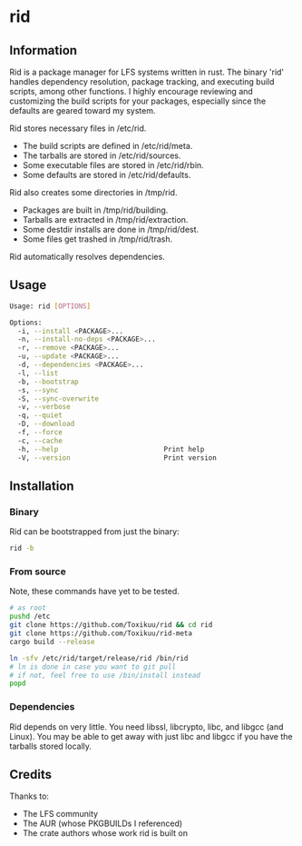 # rid

## Information
Rid is a package manager for LFS systems written in rust. The binary 'rid' handles dependency resolution, package tracking, and executing build scripts, among other functions. I highly encourage reviewing and customizing the build scripts for your packages, especially since the defaults are geared toward my system.

Rid stores necessary files in /etc/rid.
- The build scripts are defined in /etc/rid/meta.
- The tarballs are stored in /etc/rid/sources.
- Some executable files are stored in /etc/rid/rbin.
- Some defaults are stored in /etc/rid/defaults.

Rid also creates some directories in /tmp/rid.
- Packages are built in /tmp/rid/building.
- Tarballs are extracted in /tmp/rid/extraction.
- Some destdir installs are done in /tmp/rid/dest.
- Some files get trashed in /tmp/rid/trash.

Rid automatically resolves dependencies.

## Usage
```bash
Usage: rid [OPTIONS]

Options:
  -i, --install <PACKAGE>...
  -n, --install-no-deps <PACKAGE>...
  -r, --remove <PACKAGE>...
  -u, --update <PACKAGE>...
  -d, --dependencies <PACKAGE>...
  -l, --list
  -b, --bootstrap
  -s, --sync
  -S, --sync-overwrite
  -v, --verbose
  -q, --quiet
  -D, --download
  -f, --force
  -c, --cache
  -h, --help                          Print help
  -V, --version                       Print version
```

## Installation
### Binary
Rid can be bootstrapped from just the binary:
```bash
rid -b
```

### From source
Note, these commands have yet to be tested.
```bash
# as root
pushd /etc
git clone https://github.com/Toxikuu/rid && cd rid
git clone https://github.com/Toxikuu/rid-meta
cargo build --release

ln -sfv /etc/rid/target/release/rid /bin/rid
# ln is done in case you want to git pull
# if not, feel free to use /bin/install instead
popd
```

### Dependencies
Rid depends on very little. You need libssl, libcrypto, libc, and libgcc (and Linux). You may be able to get away with just libc and libgcc if you have the tarballs stored locally.

## Credits
Thanks to:
- The LFS community
- The AUR (whose PKGBUILDs I referenced)
- The crate authors whose work rid is built on
